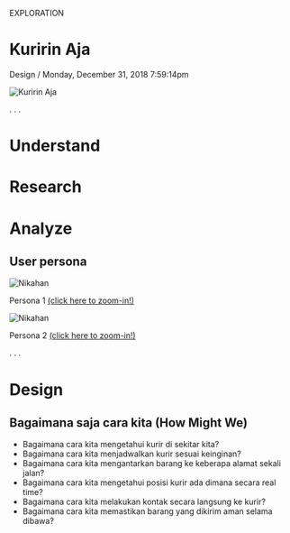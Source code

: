 <p class="type">EXPLORATION</p>

# Kuririn Aja

<p class="meta">Design  /  Monday, December 31, 2018 7:59:14pm</p>

![Kuririn Aja](../assets/images/works/details/181-drawing-art-2018/kuririnaja.jpg)

<p class="caption">. . .</p>

# Understand

# Research

# Analyze

## User persona

![Nikahan](../assets/images/works/details/181-drawing-art-2018/persona-1-KURIRINAJA.jpg)

<p class="caption">Persona 1 <a href="../assets/images/works/details/181-drawing-art-2018/persona-1-KURIRINAJA.jpg" target="_blank">(click here to zoom-in!)</a></p>

![Nikahan](../assets/images/works/details/181-drawing-art-2018/persona-2-KURIRINAJA.jpg)

<p class="caption">Persona 2 <a href="../assets/images/works/details/181-drawing-art-2018/persona-2-KURIRINAJA.jpg" target="_blank">(click here to zoom-in!)</a></p>

<p class="caption">. . .</p>

# Design

## Bagaimana saja cara kita (How Might We)

- Bagaimana cara kita mengetahui kurir di sekitar kita?
- Bagaimana cara kita menjadwalkan kurir sesuai keinginan?
- Bagaimana cara kita mengantarkan barang ke keberapa alamat sekali jalan?
- Bagaimana cara kita mengetahui posisi kurir ada dimana secara real time?
- Bagaimana cara kita melakukan kontak secara langsung ke kurir?
- Bagaimana cara kita memastikan barang yang dikirim aman selama dibawa?
